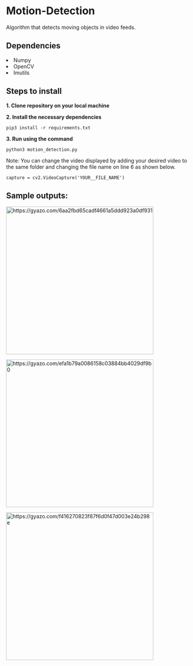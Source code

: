 # Motion-Detection
<p>Algorithm that detects moving objects in video feeds. </p>

## Dependencies
<li>Numpy</li>
<li>OpenCV</li>
<li>Imutils</li>

## Steps to install

<b>1. Clone repository on your local machine </b>

<b>2. Install the necessary dependencies</b>

```
pip3 install -r requirements.txt
```

<b>3. Run using the command </b>

```
python3 motion_detection.py
```

<p>Note: You can change the video displayed by adding your desired video to the same folder and changing the file name on line 6 as shown below.</p>

```
capture = cv2.VideoCapture('YOUR__FILE_NAME')
```

## Sample outputs:

<a href="https://gyazo.com/6aa2fbd65cadf4661a5ddd923a0df931"><img src="https://i.gyazo.com/6aa2fbd65cadf4661a5ddd923a0df931.gif" alt="https://gyazo.com/6aa2fbd65cadf4661a5ddd923a0df931" width="400"/></a>

<a href="https://gyazo.com/efa1b79a0086158c03884bb4029df9b0"><img src="https://i.gyazo.com/efa1b79a0086158c03884bb4029df9b0.gif" alt="https://gyazo.com/efa1b79a0086158c03884bb4029df9b0" width="400"/></a>

<a href="https://gyazo.com/f416270823f87f6d0f47d003e24b298e"><img src="https://i.gyazo.com/f416270823f87f6d0f47d003e24b298e.gif" alt="https://gyazo.com/f416270823f87f6d0f47d003e24b298e" width="400"/></a>

